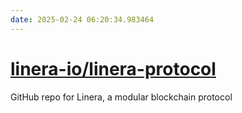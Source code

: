 ```yaml
---
date: 2025-02-24 06:20:34.983464
---
```


# [linera-io/linera-protocol](https://github.com/linera-io/linera-protocol)

GitHub repo for Linera, a modular blockchain protocol